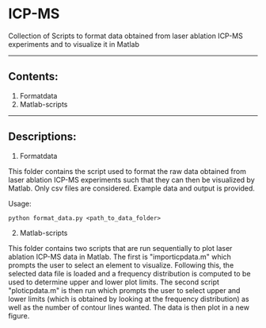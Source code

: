 # ICP-MS
Collection of Scripts to format data obtained from laser ablation ICP-MS experiments and to visualize it in Matlab

----------------------------------------------------------------------------------------------------------------------------------
Contents:
----------------------------------------------------------------------------------------------------------------------------------

1. Formatdata
2. Matlab-scripts

----------------------------------------------------------------------------------------------------------------------------------
Descriptions:
----------------------------------------------------------------------------------------------------------------------------------

1. Formatdata

This folder contains the script used to format the raw data obtained from laser ablation ICP-MS experiments such that they can then be visualized by Matlab. Only csv files are considered. Example data and output is provided.

Usage: 

`python format_data.py <path_to_data_folder>`

2. Matlab-scripts

This folder contains two scripts that are run sequentially to plot laser ablation ICP-MS data in Matlab. The first is "importicpdata.m" which prompts the user to select an element to visualize. Following this, the selected data file is loaded and a frequency distribution is computed to be used to determine upper and lower plot limits. The second script "ploticpdata.m" is then run which prompts the user to select upper and lower limits (which is obtained by looking at the frequency distribution) as well as the number of contour lines wanted. The data is then plot in a new figure.


